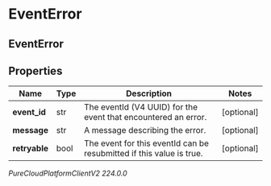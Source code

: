 # EventError

## EventError

## Properties

|Name | Type | Description | Notes|
|------------ | ------------- | ------------- | -------------|
| **event_id** | str | The eventId (V4 UUID) for the event that encountered an error. | [optional] |
| **message** | str | A message describing the error. | [optional] |
| **retryable** | bool | The event for this eventId can be resubmitted if this value is true. | [optional] |



_PureCloudPlatformClientV2 224.0.0_
